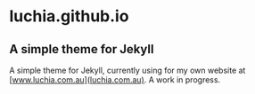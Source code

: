 # luchia.github.io
## A simple theme for Jekyll

A simple theme for Jekyll, currently using for my own website at [www.luchia.com.au](luchia.com.au). A work in progress.